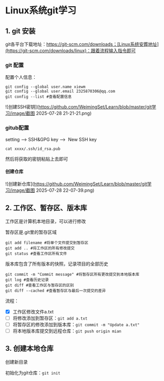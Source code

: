 # Linux系统git学习

##  1. git 安装

git各平台下载地址：https://git-scm.com/downloads；[Linux系统安葬地址](https://git-scm.com/downloads/linux)：跟着流程输入指令即可

###  git 配置

配置个人信息：

```
git config --global user.name xiewm
git config --global user.email 2325870306@qq.com
git config --list #查看配置信息
```

![创建SSH密钥](https://github.com/WeimingSet/Learn/blob/master/git学习/image/截图 2025-07-28 21-21-21.png)

### gitub配置

setting &longrightarrow; SSH&GPG key &longrightarrow;  New SSH key

```
cat xxxx/.ssh/id_rsa.pub
```

然后将获取的密钥粘贴上去即可

####  创建仓库

![创建新仓库](https://github.com/WeimingSet/Learn/blob/master/git学习/image/截图 2025-07-28 22-07-39.png)

## 2. 工作区、暂存区、版本库

工作区是计算机本地目录，可以进行修改

暂存区是.git里的暂存区域

```
git add filename #将单个文件提交到暂存区
git add .. #将工作区的所有修改提交
git status #查看工作区所有文件
```

版本库包含了所有版本的快照，记录项目的全部历史

```
git commit -m "Commit message" #将暂存区所有更改提交到本地版本库
git log #查看历史记录
git diff #查看工作区与暂存区的区别
git diff --cached #查看暂存区与最后一次提交的差异
```

流程：

- [x] 工作区修改文件a.txt
- [ ] 将修改添加到暂存区：`git add a.txt`
- [ ] 将暂存区的修改添加到版本库：`git commit -m "Update a.txt"`
- [ ] 将本地版本库提交到远程仓库：`git push origin mian` 

## 3. 创建本地仓库

创建新目录

初始化为git仓库：`git init`

